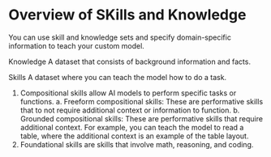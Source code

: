 # Overview of SKills and Knowledge

You can use skill and knowledge sets and specify domain-specific information to teach your custom model.

Knowledge
A dataset that consists of background information and facts. 

Skills
A dataset where you can teach the model how to do a task.
1.  Compositional skills allow AI models to perform specific tasks or functions.
    a. Freeform compositional skills: These are performative skills that to not require additional context or information to function.
    b. Grounded compositional skills: These are performative skills that require additional context. For example, you can teach the model to read a table, where the additional context is an example of the table layout.
2. Foundational skills are skills that involve math, reasoning, and coding.